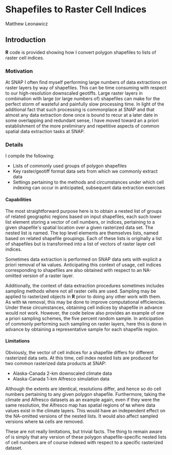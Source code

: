 # Shapefiles to Raster Cell Indices
Matthew Leonawicz  

## Introduction
**R** code is provided showing how I convert polygon shapefiles to lists of raster cell indices.

### Motivation
At SNAP I often find myself performing large numbers of data extractions on raster layers by way of shapefiles.
This can be time consuming with respect to our high-resolution downscaled geotiffs.
Large raster layers in combination with large (or large numbers of) shapefiles can make for the perfect storm of wasteful and painfully slow processing time.
In light of the additional fact that such processing is commonplace at SNAP and that almost any data extraction done once is bound to recur at a later date in some overlapping and redundant sense,
I have moved toward an a priori establishment of the more preliminary and repetitive aspects of common spatial data extraction tasks at SNAP.

### Details
I compile the following:

* Lists of commonly used groups of polygon shapefiles
* Key raster/geotiff format data sets from which we commonly extract data
* Settings pertaining to the methods and circumstances under which cell indexing can occur in anticipated, subsequent data extraction exercises

#### Capabilities
The most straightforward purpose here is to obtain a nested list of groups of related geographic regions based on input shapefiles,
each such lower list element storing a vector of cell numbers, or indices, pertaining to a given shapefile's spatial location over a given rasterized data set.
The nested list is named. The top level elements are themselves lists, named based on related shapefile groupings.
Each of these lists is originally a list of shapefiles but is transformed into a list of vectors of raster layer cell indices.

Sometimes data extraction is performed on SNAP data sets with explicit a priori removal of `NA` values.
Anticipating this context of usage, cell indices corresponding to shapefiles are also obtained with respect to an NA-omitted version of a raster layer.

Additionally, the context of data extraction procedures sometimes includes sampling methods where not all raster cells are used.
Sampling may be applied to rasterized objects in **R** prior to doing any other work with them.
As with `NA` removal, this may be done to improve computational efficiencies.
Under these circumstances, obtaining cell indices by shapefile in advance would not work.
However, the code below also provides an example of one a priori sampling schemes, the five percent random sample.
In anticipation of commonly performing such sampling on raster layers,
here this is done in advance by obtaining a representative sample for each shapefile region.

#### Limitations
Obviously, the vector of cell indices for a shapefile differs for different rasterized data sets.
At this time, cell index nested lists are produced for two common rasterized data products at SNAP:

* Alaska-Canada 2-km downscaled climate data
* Alaska-Canada 1-km Alfresco simulation data

Although the extents are identical, resolutions differ, and hence so do cell numbers pertaining to any given polygon shapefile.
Furthermore, taking the climate and Alfresco datasets as an example again, even if they were the same resolution,
the Alfresco map has spatial regions of `NA` where data values exist in the climate layers.
This would have an independent effect on the NA-omitted versions of the nested lists.
It would also affect sampled versions where `NA` cells are removed.

These are not really limitations, but trivial facts.
The thing to remain aware of is simply that any version of these polygon shapefile-specific nested lists of cell numbers are of course indexed with respect to a specific rasterized dataset.
